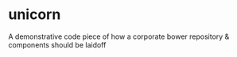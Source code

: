 # unicorn
A demonstrative code piece of how a corporate bower repository &amp; components should be laidoff
